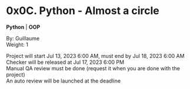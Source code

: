 # 0x0C. Python - Almost a circle

**Python** | **OOP**

By: Guillaume  
Weight: 1

Project will start Jul 13, 2023 6:00 AM, must end by Jul 18, 2023 6:00 AM  
Checker will be released at Jul 17, 2023 6:00 PM  
Manual QA review must be done (request it when you are done with the project)  
An auto review will be launched at the deadline
